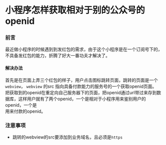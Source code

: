 # 小程序怎样获取相对于别的公众号的openid

### 前言
最近做小程序的时候遇到到发红包的需求，由于这个小程序是在一个订阅号下的，不具备发红包的能力，折腾了好大一番功夫才解决了。

#### 解决办法
首先是在页面上弄三个红包的样子，用户点击图标跳转页面，跳转的页面是一个 `webview`， `webview` 的src 指向具备付款能力的服务号的一个获取openid页面。  
把获取到的openid在重定向自己服务器下的页面，把openid通过url带过来存到数据库，这样用户就有了两个openid，一个是相对于小程序用来鉴别用户的openid，一个是  
用来付款的openid。

### 注意事项
* 跳转的webview的src要添加到业务域名，且必须是`https`
